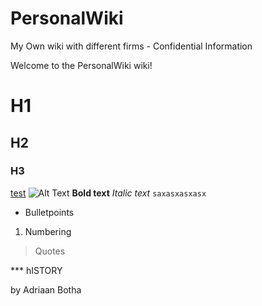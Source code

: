 PersonalWiki
============

My Own wiki with different firms - Confidential Information

Welcome to the PersonalWiki wiki!

# H1
## H2
### H3
[test](http://stjamespukekohe.org.nz)
![Alt Text](/opt/images)
**Bold text**
_Italic text_
`saxasxasxasx`
* Bulletpoints
1. Numbering
> Quotes

*** hISTORY



by Adriaan Botha
